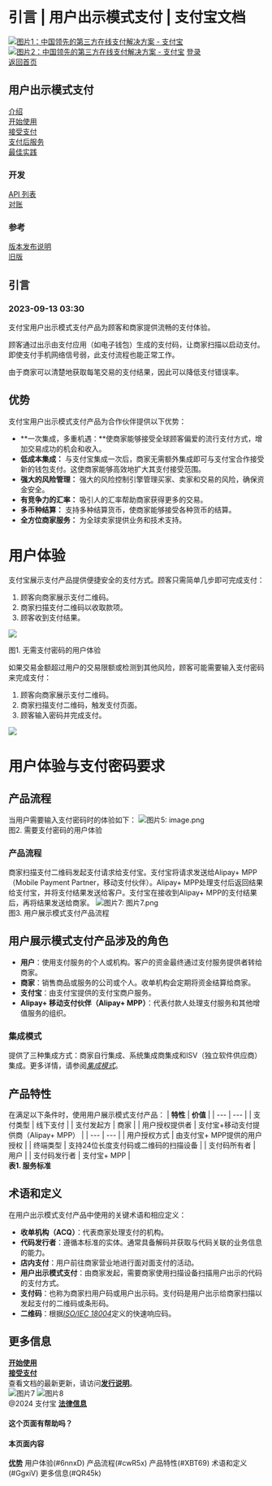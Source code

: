 # 引言 | 用户出示模式支付 | 支付宝文档
[![图片1：中国领先的第三方在线支付解决方案 - 支付宝](https://ac.alipay.com/storage/2024/3/26/d66c43c0-440d-4c97-9976-f2028a2c8c5e.svg)![图片2：中国领先的第三方在线支付解决方案 - 支付宝](https://ac.alipay.com/storage/2024/3/26/a48bd336-aea0-4f16-bf83-616eacbb4434.svg)](/docs/)
[登录](https://global.alipay.com/ilogin/account_login.htm?goto=https%3A%2F%2Fglobal.alipay.com%2Fdocs%2Fac%2Fams_upm%2Fintroduction)  
[返回首页](../../)  
## 用户出示模式支付
[介绍](/docs/ac/ams_upm/introduction)  
[开始使用](/docs/ac/ams_upm/start)  
[接受支付](/docs/ac/ams_upm/acceptpayment)  
[支付后服务](/docs/ac/ams_upm/postpayment)  
[最佳实践](/docs/ac/ams_upm/bp)  
### 开发
[API 列表](/docs/ac/ams_upm/apilist)  
[对账](/docs/ac/ams_upm/reconcile)  
### 参考
[版本发布说明](/docs/ac/ams_upm/releasenotes)  
[旧版](/docs/ac/ams_upm/sppmkt)  
## 引言
### 2023-09-13 03:30
支付宝用户出示模式支付产品为顾客和商家提供流畅的支付体验。

顾客通过出示由支付应用（如电子钱包）生成的支付码，让商家扫描以启动支付。即使支付手机网络信号弱，此支付流程也能正常工作。

由于商家可以清楚地获取每笔交易的支付结果，因此可以降低支付错误率。

## 优势
支付宝用户出示模式支付产品为合作伙伴提供以下优势：
*   **一次集成，多重机遇：**使商家能够接受全球顾客偏爱的流行支付方式，增加交易成功的机会和收入。
*   **低成本集成：** 与支付宝集成一次后，商家无需额外集成即可与支付宝合作接受新的钱包支付。这使商家能够高效地扩大其支付接受范围。
*   **强大的风险管理：** 强大的风险控制引擎管理买家、卖家和交易的风险，确保资金安全。
*   **有竞争力的汇率：** 吸引人的汇率帮助商家获得更多的交易。
*   **多币种结算：** 支持多种结算货币，使商家能够接受各种货币的结算。
*   **全方位商家服务：** 为全球卖家提供业务和技术支持。

用户体验
==========

支付宝展示支付产品提供便捷安全的支付方式。顾客只需简单几步即可完成支付：

1.  顾客向商家展示支付二维码。
2.  商家扫描支付二维码以收取款项。
3.  顾客收到支付结果。

![](https://idocs-assets.marmot-cloud.com/storage/idocs87c36dc8dac653c1/1592968683015-856d9d20-054a-4806-a291-3596ccb82d21.png)

图1. 无需支付密码的用户体验

如果交易金额超过用户的交易限额或检测到其他风险，顾客可能需要输入支付密码来完成支付：

1.  顾客向商家展示支付二维码。
2.  商家扫描支付二维码，触发支付页面。
3.  顾客输入密码并完成支付。

![](https://idocs-assets.marmot-cloud.com/storage/idocs87c36dc8dac653c1/1592968683479-c202f6ed-e7e0-4e8c-8496-2c3550478d7b.png)
# 用户体验与支付密码要求
## 产品流程
当用户需要输入支付密码时的体验如下：
![图片5: image.png](https://idocs-assets.marmot-cloud.com/storage/idocs87c36dc8dac653c1/1592968683648-3e34e4c8-04b1-4ce9-9537-c79788010a5b.png)  
图2. 需要支付密码的用户体验

### 产品流程
商家扫描支付二维码发起支付请求给支付宝。支付宝将请求发送给Alipay+ MPP（Mobile Payment Partner，移动支付伙伴）。Alipay+ MPP处理支付后返回结果给支付宝，并将支付结果发送给客户。支付宝在接收到Alipay+ MPP的支付结果后，再将结果发送给商家。
![图片7: 图片7.png](https://idocs-assets.marmot-cloud.com/storage/idocs87c36dc8dac653c1/1630564938023-e8e2e612-a1f2-4f18-9909-00acbc824e38.png)  
图3. 用户展示模式支付产品流程

## 用户展示模式支付产品涉及的角色
*   **用户**：使用支付服务的个人或机构。客户的资金最终通过支付服务提供者转给商家。
*   **商家**：销售商品或服务的公司或个人。收单机构会定期将资金结算给商家。
*   **支付宝**：由支付宝提供的支付宝商户服务。
*   **Alipay+ 移动支付伙伴（Alipay+ MPP）**：代表付款人处理支付服务和其他增值服务的组织。

### 集成模式
提供了三种集成方式：商家自行集成、系统集成商集成和ISV（独立软件供应商）集成。更多详情，请参阅[_集成模式_](https://global.alipay.com/doc/ams_upm/intmode)。

## 产品特性
在满足以下条件时，使用用户展示模式支付产品：
| **特性** | **价值** |
| --- | --- |
| 支付类型 | 线下支付 |
| 支付发起方 | 商家 |
| 用户授权提供者 | 支付宝+移动支付提供商（Alipay+ MPP） |
| --- | --- |
| 用户授权方式 | 由支付宝+ MPP提供的用户授权 |
| 终端类型 | 支持24位长度支付码或二维码的扫描设备 |
| 支付码所有者 | 用户 |
| 支付码发行者 | 支付宝+ MPP |  
**表1. 服务标准**

**术语和定义**
----------------

在用户出示模式支付产品中使用的关键术语和相应定义：

* **收单机构（ACQ）**：代表商家处理支付的机构。
* **代码发行者**：遵循本标准的实体。通常具备解码并获取与代码关联的业务信息的能力。
* **店内支付**：用户前往商家营业地进行面对面支付的活动。
* **用户出示模式支付**：由商家发起，需要商家使用扫描设备扫描用户出示的代码的支付方式。
* **支付码**：也称为商家扫用户码或用户出示码。支付码是用户出示给商家扫描以发起支付的二维码或条形码。
* **二维码**：根据[_ISO/IEC 18004_](https://www.iso.org/standard/62021.html)定义的快速响应码。  

**更多信息**
------------

[**开始使用**](https://global.alipay.com/docs/ac/ams_upm/start)  
[**接受支付**](https://global.alipay.com/docs/ac/ams_upm/acceptpayment)  
查看文档的最新更新，请访问[**发行说明**](https://global.alipay.com/docs/releasenotes)。  
![图片7](https://ac.alipay.com/storage/2021/5/20/19b2c126-9442-4f16-8f20-e539b1db482a.png) ![图片8](https://ac.alipay.com/storage/2021/5/20/e9f3f154-dbf0-455f-89f0-b3d4e0c14481.png)  
@2024 支付宝 [**法律信息**](https://global.alipay.com/docs/ac/platform/membership)  

#### 这个页面有帮助吗？

#### 本页面内容

[**优势**](#nLf1i "优势")
用户体验(#6nnxD)
产品流程(#cwR5x)
产品特性(#XBT69)
术语和定义(#GgxiV)
更多信息(#QR45k)